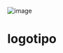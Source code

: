 ![image](https://github.com/juliolimapro/logotipo/assets/109774476/1eb89309-702d-47cb-a1be-05749e5482f7)
# logotipo
